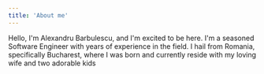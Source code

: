 ```yaml
---
title: 'About me'
---
```


Hello, I'm Alexandru Barbulescu, and I'm excited to be here. I'm a seasoned Software Engineer with years of experience in the field. I hail from Romania, specifically Bucharest, where I was born and currently reside with my loving wife and two adorable kids

